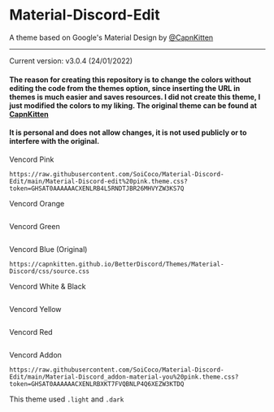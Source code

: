 # Material-Discord-Edit
A theme based on Google's Material Design by [@CapnKitten](https://github.com/CapnKitten/Material-Discord/tree/master)
<hr>

Current version: v3.0.4 (24/01/2022)

#### The reason for creating this repository is to change the colors without editing the code from the themes option, since inserting the URL in themes is much easier and saves resources. I did not create this theme, I just modified the colors to my liking. The original theme can be found at [CapnKitten](https://github.com/CapnKitten/Material-Discord/tree/master)


#### It is personal and does not allow changes, it is not used publicly or to interfere with the original.



Vencord Pink
```
https://raw.githubusercontent.com/SoiCoco/Material-Discord-Edit/main/Material-Discord-edit%20pink.theme.css?token=GHSAT0AAAAAACXENLRB4L5RNDTJBR26MHVYZW3KS7Q
```
Vencord Orange
```

```
Vencord Green
```

```
Vencord Blue (Original)
```
https://capnkitten.github.io/BetterDiscord/Themes/Material-Discord/css/source.css
```
Vencord White & Black
```

```
Vencord Yellow
```

```
Vencord Red
```

```

Vencord Addon
```
https://raw.githubusercontent.com/SoiCoco/Material-Discord-Edit/main/Material-Discord_addon-material-you%20pink.theme.css?token=GHSAT0AAAAAACXENLRBXKT7FVQBNLP4Q6XEZW3KTDQ
```

This theme used `.light` and `.dark`
